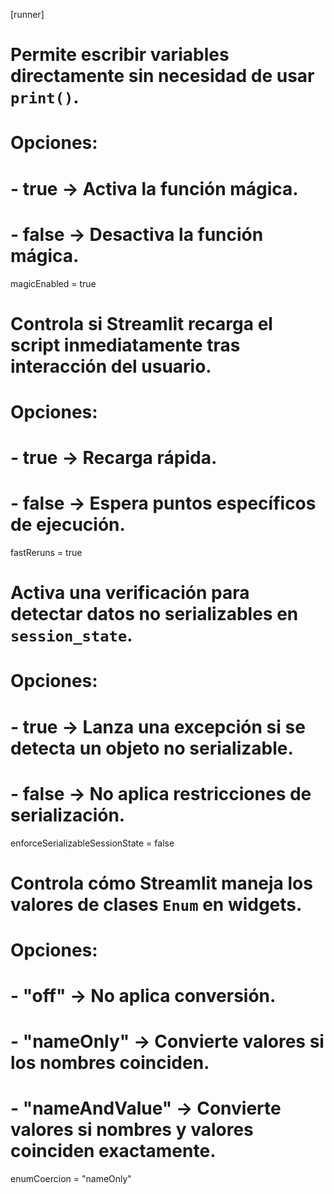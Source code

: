 [runner]

# Permite escribir variables directamente sin necesidad de usar `print()`.
# Opciones:
# - true  → Activa la función mágica.
# - false → Desactiva la función mágica.
magicEnabled = true

# Controla si Streamlit recarga el script inmediatamente tras interacción del usuario.
# Opciones:
# - true  → Recarga rápida.
# - false → Espera puntos específicos de ejecución.
fastReruns = true

# Activa una verificación para detectar datos no serializables en `session_state`.
# Opciones:
# - true  → Lanza una excepción si se detecta un objeto no serializable.
# - false → No aplica restricciones de serialización.
enforceSerializableSessionState = false

# Controla cómo Streamlit maneja los valores de clases `Enum` en widgets.
# Opciones:
# - "off"          → No aplica conversión.
# - "nameOnly"     → Convierte valores si los nombres coinciden.
# - "nameAndValue" → Convierte valores si nombres y valores coinciden exactamente.
enumCoercion = "nameOnly"

